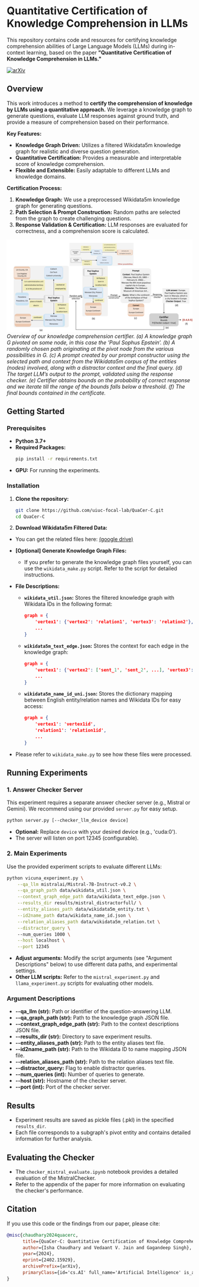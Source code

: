# Quantitative Certification of Knowledge Comprehension in LLMs

This repository contains code and resources for certifying knowledge comprehension abilities of Large Language Models (LLMs) during in-context learning, based on the paper **"Quantitative Certification of Knowledge Comprehension in LLMs."**

[![arXiv](https://img.shields.io/badge/arXiv-2402.15929-b31b1b.svg)](https://arxiv.org/abs/2402.15929)

## Overview

This work introduces a method to **certify the comprehension of knowledge by LLMs using a quantitative approach.**  We leverage a knowledge graph to generate questions, evaluate LLM responses against ground truth, and provide a measure of comprehension based on their performance.

**Key Features:**

- **Knowledge Graph Driven:** Utilizes a filtered Wikidata5m knowledge graph for realistic and diverse question generation.
- **Quantitative Certification:** Provides a measurable and interpretable score of knowledge comprehension.
- **Flexible and Extensible:** Easily adaptable to different LLMs and knowledge domains.

**Certification Process:**

1. **Knowledge Graph:** We use a preprocessed Wikidata5m knowledge graph for generating questions.
2. **Path Selection & Prompt Construction:** Random paths are selected from the graph to create challenging questions.
3. **Response Validation & Certification:** LLM responses are evaluated for correctness, and a comprehension score is calculated.

![Certification Process](image.png)
*Overview of our knowledge comprehension certifier. (a) A knowledge graph G pivoted on
some node, in this case the ’Paul Sophus Epstein’. (b) A randomly chosen path originating at the
pivot node from the various possibilities in G. (c) A prompt created by our prompt constructor using
the selected path and context from the Wikidata5m corpus of the entities (nodes) involved, along
with a distractor context and the final query. (d) The target LLM’s output to the prompt, validated
using the response checker. (e) Certifier obtains bounds on the probability of correct response and
we iterate till the range of the bounds falls below a threshold. (f) The final bounds contained in the
certificate.*

## Getting Started

### Prerequisites


- **Python 3.7+**
- **Required Packages:**
  ```bash
  pip install -r requirements.txt
  ```
- **GPU:** For running the experiments.

### Installation

1. **Clone the repository:**
   ```bash
   git clone https://github.com/uiuc-focal-lab/QuaCer-C.git
   cd QuaCer-C
   ```

2. **Download Wikidata5m Filtered Data:**
- You can get the related files here: [(google drive)](https://drive.google.com/drive/folders/1q3ELIwexfTiW1mVSJTlQez_6Gvp5Pd9X?usp=sharing)

- **[Optional] Generate Knowledge Graph Files:** 
    - If you prefer to generate the knowledge graph files yourself, you can use the `wikidata_make.py` script. Refer to the script for detailed instructions.
- **File Descriptions:**
    - **`wikidata_util.json`:** Stores the filtered knowledge graph with Wikidata IDs in the following format:
        ```json
        graph = {
            'vertex1': {'vertex2': 'relation1', 'vertex3': 'relation2'},
            ...
        }
        ```
    - **`wikidata5m_text_edge.json`:** Stores the context for each edge in the knowledge graph:
        ```json
        graph = {
            'vertex1': {'vertex2': ['sent_1', 'sent_2', ...], 'vertex3': ['sent_4', 'sent_5', ...]},
            ...
        }
        ```
    - **`wikidata5m_name_id_uni.json`:** Stores the dictionary mapping between English entity/relation names and Wikidata IDs for easy access:
        ```json
        graph = {
            'vertex1': 'vertex1id', 
            'relation1': 'relation1id',
            ...
        }
        ```
- Please refer to `wikidata_make.py` to see how these files were processed.

## Running Experiments

### 1. Answer Checker Server

This experiment requires a separate answer checker server (e.g., Mistral or Gemini). We recommend using our provided `server.py` for easy setup.

   ```bash
   python server.py [--checker_llm_device device] 
   ```

   - **Optional:** Replace `device` with your desired device (e.g., 'cuda:0').
   - The server will listen on port 12345 (configurable). 

### 2. Main Experiments

Use the provided experiment scripts to evaluate different LLMs:

   ```bash
   python vicuna_experiment.py \
       --qa_llm mistralai/Mistral-7B-Instruct-v0.2 \
       --qa_graph_path data/wikidata_util.json \
       --context_graph_edge_path data/wikidata_text_edge.json \
       --results_dir results/mistral_distractorfull/ \
       --entity_aliases_path data/wikidata5m_entity.txt \
       --id2name_path data/wikidata_name_id.json \
       --relation_aliases_path data/wikidata5m_relation.txt \
       --distractor_query \ 
       --num_queries 1000 \
       --host localhost \
       --port 12345
   ```
   
   - **Adjust arguments:** Modify the script arguments (see "Argument Descriptions" below) to use different data paths, and experimental settings.
   - **Other LLM scripts:**  Refer to the `mistral_experiment.py` and `llama_experiment.py` scripts for evaluating other models.

### Argument Descriptions

- **--qa_llm (str):**  Path or identifier of the question-answering LLM.
- **--qa_graph_path (str):** Path to the knowledge graph JSON file.
- **--context_graph_edge_path (str):**  Path to the context descriptions JSON file.
- **--results_dir (str):**  Directory to save experiment results.
- **--entity_aliases_path (str):** Path to the entity aliases text file.
- **--id2name_path (str):** Path to the Wikidata ID to name mapping JSON file.
- **--relation_aliases_path (str):** Path to the relation aliases text file.
- **--distractor_query:** Flag to enable distractor queries.
- **--num_queries (int):** Number of queries to generate.
- **--host (str):** Hostname of the checker server.
- **--port (int):** Port of the checker server.

## Results

- Experiment results are saved as pickle files (.pkl) in the specified `results_dir`. 
- Each file corresponds to a subgraph's pivot entity and contains detailed information for further analysis.

## Evaluating the Checker

- The `checker_mistral_evaluate.ipynb` notebook provides a detailed evaluation of the MistralChecker.
- Refer to the appendix of the paper for more information on evaluating the checker's performance.

## Citation

If you use this code or the findings from our paper, please cite:

```bibtex
@misc{chaudhary2024quacerc,
      title={QuaCer-C: Quantitative Certification of Knowledge Comprehension in LLMs}, 
      author={Isha Chaudhary and Vedaant V. Jain and Gagandeep Singh},
      year={2024},
      eprint={2402.15929},
      archivePrefix={arXiv},
      primaryClass={id='cs.AI' full_name='Artificial Intelligence' is_active=True alt_name=None in_archive='cs' is_general=False description='Covers all areas of AI except Vision, Robotics, Machine Learning, Multiagent Systems, and Computation and Language (Natural Language Processing), which have separate subject areas. In particular, includes Expert Systems, Theorem Proving (although this may overlap with Logic in Computer Science), Knowledge Representation, Planning, and Uncertainty in AI. Roughly includes material in ACM Subject Classes I.2.0, I.2.1, I.2.3, I.2.4, I.2.8, and I.2.11.'}
}
``` 